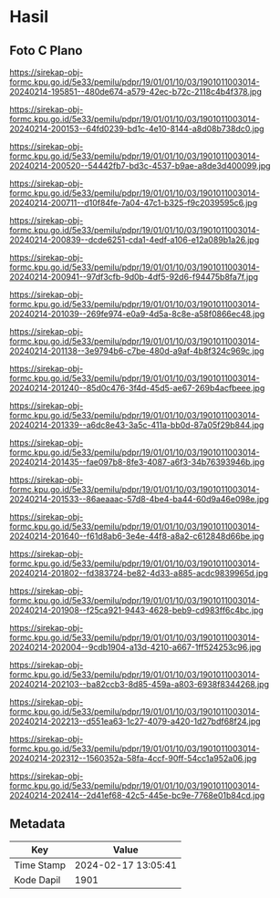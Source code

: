 # Hasil

## Foto C Plano

https://sirekap-obj-formc.kpu.go.id/5e33/pemilu/pdpr/19/01/01/10/03/1901011003014-20240214-195851--480de674-a579-42ec-b72c-2118c4b4f378.jpg

https://sirekap-obj-formc.kpu.go.id/5e33/pemilu/pdpr/19/01/01/10/03/1901011003014-20240214-200153--64fd0239-bd1c-4e10-8144-a8d08b738dc0.jpg

https://sirekap-obj-formc.kpu.go.id/5e33/pemilu/pdpr/19/01/01/10/03/1901011003014-20240214-200520--54442fb7-bd3c-4537-b9ae-a8de3d400099.jpg

https://sirekap-obj-formc.kpu.go.id/5e33/pemilu/pdpr/19/01/01/10/03/1901011003014-20240214-200711--d10f84fe-7a04-47c1-b325-f9c2039595c6.jpg

https://sirekap-obj-formc.kpu.go.id/5e33/pemilu/pdpr/19/01/01/10/03/1901011003014-20240214-200839--dcde6251-cda1-4edf-a106-e12a089b1a26.jpg

https://sirekap-obj-formc.kpu.go.id/5e33/pemilu/pdpr/19/01/01/10/03/1901011003014-20240214-200941--97df3cfb-9d0b-4df5-92d6-f94475b8fa7f.jpg

https://sirekap-obj-formc.kpu.go.id/5e33/pemilu/pdpr/19/01/01/10/03/1901011003014-20240214-201039--269fe974-e0a9-4d5a-8c8e-a58f0866ec48.jpg

https://sirekap-obj-formc.kpu.go.id/5e33/pemilu/pdpr/19/01/01/10/03/1901011003014-20240214-201138--3e9794b6-c7be-480d-a9af-4b8f324c969c.jpg

https://sirekap-obj-formc.kpu.go.id/5e33/pemilu/pdpr/19/01/01/10/03/1901011003014-20240214-201240--85d0c476-3f4d-45d5-ae67-269b4acfbeee.jpg

https://sirekap-obj-formc.kpu.go.id/5e33/pemilu/pdpr/19/01/01/10/03/1901011003014-20240214-201339--a6dc8e43-3a5c-411a-bb0d-87a05f29b844.jpg

https://sirekap-obj-formc.kpu.go.id/5e33/pemilu/pdpr/19/01/01/10/03/1901011003014-20240214-201435--fae097b8-8fe3-4087-a6f3-34b76393946b.jpg

https://sirekap-obj-formc.kpu.go.id/5e33/pemilu/pdpr/19/01/01/10/03/1901011003014-20240214-201533--86aeaaac-57d8-4be4-ba44-60d9a46e098e.jpg

https://sirekap-obj-formc.kpu.go.id/5e33/pemilu/pdpr/19/01/01/10/03/1901011003014-20240214-201640--f61d8ab6-3e4e-44f8-a8a2-c612848d66be.jpg

https://sirekap-obj-formc.kpu.go.id/5e33/pemilu/pdpr/19/01/01/10/03/1901011003014-20240214-201802--fd383724-be82-4d33-a885-acdc9839965d.jpg

https://sirekap-obj-formc.kpu.go.id/5e33/pemilu/pdpr/19/01/01/10/03/1901011003014-20240214-201908--f25ca921-9443-4628-beb9-cd983ff6c4bc.jpg

https://sirekap-obj-formc.kpu.go.id/5e33/pemilu/pdpr/19/01/01/10/03/1901011003014-20240214-202004--9cdb1904-a13d-4210-a667-1ff524253c96.jpg

https://sirekap-obj-formc.kpu.go.id/5e33/pemilu/pdpr/19/01/01/10/03/1901011003014-20240214-202103--ba82ccb3-8d85-459a-a803-6938f8344268.jpg

https://sirekap-obj-formc.kpu.go.id/5e33/pemilu/pdpr/19/01/01/10/03/1901011003014-20240214-202213--d551ea63-1c27-4079-a420-1d27bdf68f24.jpg

https://sirekap-obj-formc.kpu.go.id/5e33/pemilu/pdpr/19/01/01/10/03/1901011003014-20240214-202312--1560352a-58fa-4ccf-90ff-54cc1a952a06.jpg

https://sirekap-obj-formc.kpu.go.id/5e33/pemilu/pdpr/19/01/01/10/03/1901011003014-20240214-202414--2d41ef68-42c5-445e-bc9e-7768e01b84cd.jpg


## Metadata

| Key        | Value               |
| ---------- | ------------------- |
| Time Stamp | 2024-02-17 13:05:41 |
| Kode Dapil | 1901                |



